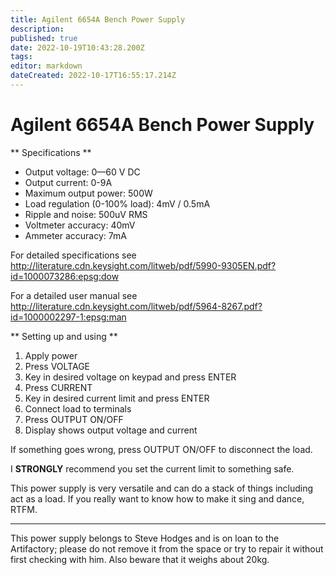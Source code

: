 ```yaml
---
title: Agilent 6654A Bench Power Supply
description: 
published: true
date: 2022-10-19T10:43:28.200Z
tags: 
editor: markdown
dateCreated: 2022-10-17T16:55:17.214Z
---
```


# Agilent 6654A Bench Power Supply

\*\* Specifications \*\*

-   Output voltage: 0—60 V DC
-   Output current: 0-9A
-   Maximum output power: 500W
-   Load regulation (0-100% load): 4mV / 0.5mA
-   Ripple and noise: 500uV RMS
-   Voltmeter accuracy: 40mV
-   Ammeter accuracy: 7mA

For detailed specifications see <http://literature.cdn.keysight.com/litweb/pdf/5990-9305EN.pdf?id=1000073286:epsg:dow>

For a detailed user manual see <http://literature.cdn.keysight.com/litweb/pdf/5964-8267.pdf?id=1000002297-1:epsg:man>

\*\* Setting up and using \*\*

1.  Apply power
2.  Press VOLTAGE
3.  Key in desired voltage on keypad and press ENTER
4.  Press CURRENT
5.  Key in desired current limit and press ENTER
6.  Connect load to terminals
7.  Press OUTPUT ON/OFF
8.  Display shows output voltage and current

If something goes wrong, press OUTPUT ON/OFF to disconnect the load.

I **STRONGLY** recommend you set the current limit to something safe.

This power supply is very versatile and can do a stack of things including act as a load. If you really want to know how to make it sing and dance, RTFM.

------------------------------------------------------------------------

This power supply belongs to Steve Hodges and is on loan to the Artifactory; please do not remove it from the space or try to repair it without first checking with him. Also beware that it weighs about 20kg.
